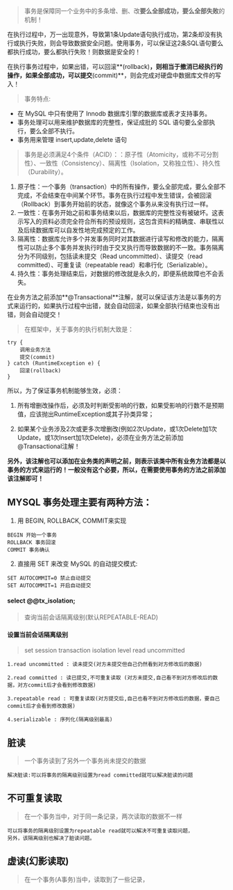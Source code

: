 >事务是保障同一个业务中的多条增、删、改**要么全部成功，要么全部失败**的机制！

在执行过程中，万一出现意外，导致第1条Update语句执行成功，第2条却没有执行或执行失败，则会导致数据安全问题。使用事务，可以保证这2条SQL语句要么都执行成功，要么都执行失败！则数据是安全的！

在执行事务过程中，如果出错，可以回滚**(rollback)**，则相当于撤消已经执行的操作，如果全部成功，可以提交**(commit)**，则会完成对硬盘中数据库文件的写入！

>事务特点:

- 在 MySQL 中只有使用了 Innodb 数据库引擎的数据库或表才支持事务。
- 事务处理可以用来维护数据库的完整性，保证成批的 SQL 语句要么全部执行，要么全部不执行。
- 事务用来管理 insert,update,delete 语句

>事务是必须满足4个条件（ACID）：：原子性（Atomicity，或称不可分割性）、一致性（Consistency）、隔离性（Isolation，又称独立性）、持久性（Durability）。

1. 原子性：一个事务（transaction）中的所有操作，要么全部完成，要么全部不完成，不会结束在中间某个环节。事务在执行过程中发生错误，会被回滚（Rollback）到事务开始前的状态，就像这个事务从来没有执行过一样。
2. 一致性：在事务开始之前和事务结束以后，数据库的完整性没有被破坏。这表示写入的资料必须完全符合所有的预设规则，这包含资料的精确度、串联性以及后续数据库可以自发性地完成预定的工作。
3. 隔离性：数据库允许多个并发事务同时对其数据进行读写和修改的能力，隔离性可以防止多个事务并发执行时由于交叉执行而导致数据的不一致。事务隔离分为不同级别，包括读未提交（Read uncommitted）、读提交（read committed）、可重复读（repeatable read）和串行化（Serializable）。
4. 持久性：事务处理结束后，对数据的修改就是永久的，即便系统故障也不会丢失。


在业务方法之前添加**@Transactional**注解，就可以保证该方法是以事务的方式来运行的，如果执行过程中出错，就会自动回滚，如果全部执行结束也没有出错，则会自动提交！

>在框架中，关于事务的执行机制大致是：

```
try {
    调用业务方法
    提交(commit)
} catch (RuntimeException e) {
    回滚(rollback)
}
```

所以，为了保证事务机制能够生效，必须：

1. 所有增删改操作后，必须及时判断受影响的行数，如果受影响的行数不是预期值，应该抛出RuntimeException或其子孙类异常；

2. 如果某个业务涉及2次或更多次增删改(例如2次Update，或1次Delete加1次Update，或1次Insert加1次Delete)，必须在业务方法之前添加@Transactional注解！

**另外，该注解也可以添加在业务类的声明之前，则表示该类中所有业务方法都是以事务的方式来运行的！一般没有这个必要，所以，在需要使用事务的方法之前添加该注解即可！**

## MYSQL 事务处理主要有两种方法：

1. 用 BEGIN, ROLLBACK, COMMIT来实现
```
BEGIN 开始一个事务
ROLLBACK 事务回滚
COMMIT 事务确认
```

2. 直接用 SET 来改变 MySQL 的自动提交模式:
```
SET AUTOCOMMIT=0 禁止自动提交
SET AUTOCOMMIT=1 开启自动提交
```

#### select @@tx_isolation;

>查询当前会话隔离级别(默认REPEATABLE-READ)

#### 设置当前会话隔离级别

>set session transaction isolation level read uncommitted

```
1.read uncommitted : 读未提交(对方未提交但自己仍然看到对方修改后的数据)

2.read committed : 读已提交,不可重复读取 (对方未提交,自己看不到对方修改后的数据，对方commit后才会看到修改数据)

3.repeatable read : 可重复读取(对方提交后,自己也看不到对方修改后的数据，要自己commit后才会看到修改数据)

4.serializable : 序列化(隔离级别最高)
```

## 脏读

>一个事务读到了另外一个事务尚未提交的数据

```
解决脏读:可以将事务的隔离级别设置为read committed就可以解决脏读的问题
```

## 不可重复读取

>在一个事务当中，对于同一条记录，两次读取的数据不一样

```
可以将事务的隔离级别设置为repeatable read就可以解决不可重复读取问题，
另外，该隔离级别也解决了脏读问题。
```

## 虚读(幻影读取)

>在一个事务(A事务)当中，读取到了一些记录，

```

```














